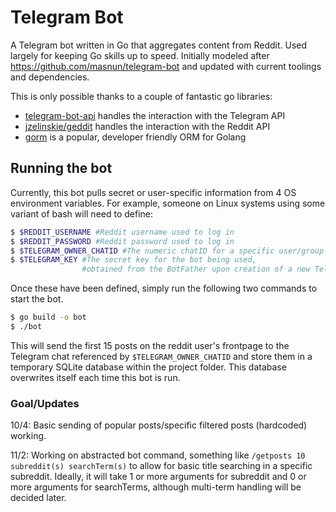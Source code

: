 # Telegram Bot
A Telegram bot written in Go that aggregates content from Reddit. Used largely for keeping Go skills up to speed. Initially modeled after https://github.com/masnun/telegram-bot and updated with current toolings and dependencies.

This is only possible thanks to a couple of fantastic go libraries:
* [telegram-bot-api](https://github.com/go-telegram-bot-api/telegram-bot-api) handles the interaction with the Telegram API
* [jzelinskie/geddit](https://github.com/jzelinskie/geddit/) handles the interaction with the Reddit API
* [gorm](https://github.com/go-gorm/gorm) is a popular, developer friendly ORM for Golang

## Running the bot
Currently, this bot pulls secret or user-specific information from 4 OS environment variables. For example, someone on Linux systems using some variant of bash will need to define:

```bash
$ $REDDIT_USERNAME #Reddit username used to log in
$ $REDDIT_PASSWORD #Reddit password used to log in
$ $TELEGRAM_OWNER_CHATID #The numeric chatID for a specific user/group chat. See telegram-bot-api README.
$ $TELEGRAM_KEY #The secret key for the bot being used, 
                #obtained from the BotFather upon creation of a new Telegram bot.
```
Once these have been defined, simply run the following two commands to start the bot. 

```bash
$ go build -o bot
$ ./bot
```

This will send the first 15 posts on the reddit user's frontpage to the Telegram chat referenced by `$TELEGRAM_OWNER_CHATID` 
and store them in a temporary SQLite database within the project folder. This database overwrites itself each time this bot is run.

### Goal/Updates

10/4: Basic sending of popular posts/specific filtered posts (hardcoded) working.

11/2: Working on abstracted bot command, something like `/getposts 10 subreddit(s) searchTerm(s)` to allow for basic title searching in a specific subreddit. Ideally, it will take 1 or more arguments for subreddit and 0 or more arguments for searchTerms, although multi-term handling will be decided later.

